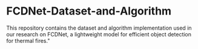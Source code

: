 # FCDNet-Dataset-and-Algorithm
This repository contains the dataset and algorithm implementation used in our research on FCDNet, a lightweight model for efficient object detection for thermal fires."
